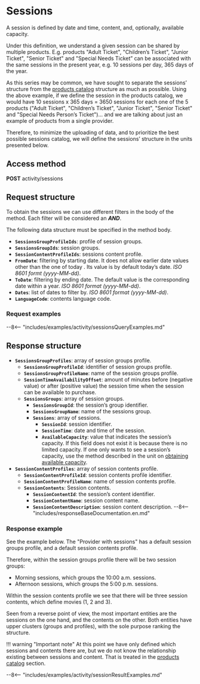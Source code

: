 # Sessions

A session is defined by date and time, content, and, optionally, available capacity.

Under this definition, we understand a given session can be shared by multiple products. E.g. products "Adult Ticket", "Children’s Ticket", "Junior Ticket", "Senior Ticket" and "Special Needs Ticket” can be associated with the same sessions in the present year, e.g. 10 sessions per day, 365 days of the year.

As this series may be common, we have sought to separate the sessions’ structure from the [products catalog](catalog.md) structure as much as possible. Using the above example, if we define the session in the products catalog, we would have 10 sessions x 365 days = 3650 sessions for each one of the 5 products ("Adult Ticket", "Children’s Ticket", "Junior Ticket", "Senior Ticket" and "Special Needs Person’s Ticket")... and we are talking about just an example of products from a single provider.

Therefore, to minimize the uploading of data, and to prioritize the best possible sessions catalog, we will define the sessions’ structure in the units presented below.

## Access method

**POST** activity/sessions

## Request structure

To obtain the sessions we can use different filters in the body of the method. Each filter will be considered an ***AND***.

The following data structure must be specified in the method body.

- **`SessionsGroupProfileIds`**: profile of session groups.
- **`SessionsGroupIds`**: session groups.
- **`SessionContentProfileIds`**: sessions content profile.
- **`FromDate`**: filtering by starting date. It does not allow earlier date values other than the one of today . Its value is by default today’s date. *ISO 8601 formt (yyyy-MM-dd)*.
- **`ToDate`**: filtering by ending date. The default value is the corresponding date within a year. *ISO 8601 format (yyyy-MM-dd)*.
- **`Dates`**: list of dates to filter by. *ISO 8601 format (yyyy-MM-dd)*.
- **`LanguageCode`**: contents language code.

### Request examples

--8<-- "includes/examples/activity/sessionsQueryExamples.md"

## Response structure

- **`SessionsGroupProfiles`**: array of session groups profile.
    - **`SessionsGroupProfileId`**: identifier of session groups profile.
    - **`SessionsGroupProfileName`**: name of the session groups profile.
    - **`SessionTimeAvailabilityOffset`**: amount of minutes before (negative value) or after (positive value) the session time when the session can be available to purchase.
    - **`SessionsGroups`**: array of session groups.
        - **`SessionsGroupId`**: the session’s group identifier.
        - **`SessionsGroupName`**: name of the sessions group.
        - **`Sessions`**: array of sessions.
            - **`SessionId`**: session identifier.
            - **`SessionTime`**: date and time of the session.
            - **`AvailableCapacity`**: value that indicates the session’s capacity. If this field does not exist it is because there is no limited capacity. If one only wants to see a session’s capacity, use the method described in the unit on [obtaining available capacity](availability.md).
- **`SessionContentProfiles`**: array of session contents profile.
    - **`SessionContentProfileId`**: session contents profile identifier.
    - **`SessionContentProfileName`**: name of session contents profile.
    - **`SessionContents`**: Session contents.
        - **`SessionContentId`**: the session’s content identifier.
        - **`SessionContentName`**: session content name.
        - **`SessionContentDescription`**: session content description.
--8<-- "includes/responseBaseDocumentation.en.md"

### Response example

See the example below. The "Provider with sessions" has a default session groups profile, and a default session contents profile.

Therefore, within the session groups profile there will be two session groups:

- Morning sessions, which groups the 10:00 a.m. sessions.
- Afternoon sessions, which groups the 5:00 p.m. sessions.

Within the session contents profile we see that there will be three session contents, which define movies (1, 2 and 3).

Seen from a reverse point of view, the most important entities are the sessions on the one hand, and the contents on the other. Both entities have upper clusters (groups and profiles), with the sole purpose ranking the structure.

!!! warning "Important note"
    At this point we have only defined which sessions and contents there are, but we do not know the relationship existing between sessions and content. That is treated in the [products catalog](catalog.md) section.

--8<-- "includes/examples/activity/sessionResultExamples.md"
